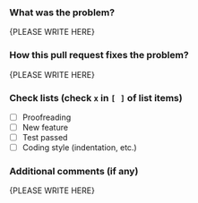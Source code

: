 <!-- Thank you for your contribution to Sichuan Cookbook!
    Please replace {PLEASE WRITE HERE} with your description -->

### What was the problem?

{PLEASE WRITE HERE}

### How this pull request fixes the problem?

{PLEASE WRITE HERE}

### Check lists (check `x` in `[ ]` of list items)

- [ ] Proofreading
- [ ] New feature
- [ ] Test passed
- [ ] Coding style (indentation, etc.)

### Additional comments (if any)

{PLEASE WRITE HERE}

